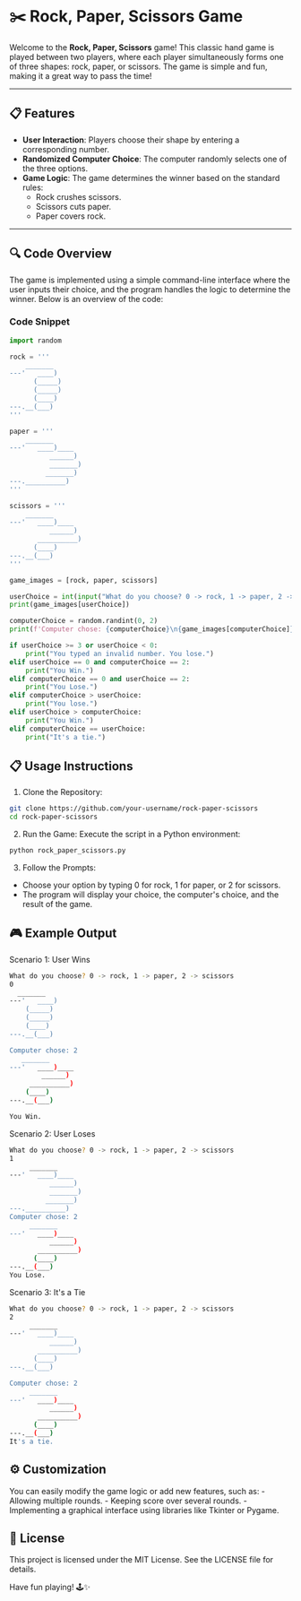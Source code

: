# ✂️ Rock, Paper, Scissors Game

Welcome to the **Rock, Paper, Scissors** game! This classic hand game is played between two players, where each player simultaneously forms one of three shapes: rock, paper, or scissors. The game is simple and fun, making it a great way to pass the time!

---

## 📋 Features

- **User Interaction**: Players choose their shape by entering a corresponding number.
- **Randomized Computer Choice**: The computer randomly selects one of the three options.
- **Game Logic**: The game determines the winner based on the standard rules:
  - Rock crushes scissors.
  - Scissors cuts paper.
  - Paper covers rock.

---

## 🔍 Code Overview

The game is implemented using a simple command-line interface where the user inputs their choice, and the program handles the logic to determine the winner. Below is an overview of the code:

### Code Snippet

```python
import random

rock = '''
    _______
---'   ____)
      (_____)
      (_____)
      (____)
---.__(___)         
'''

paper = ''' 
    _______
---'   ____)____
          ______)
          _______)
         _______)
---.__________)           
'''

scissors = '''
    _______
---'   ____)____
          ______)
       __________)
      (____)
---.__(___)                       
'''

game_images = [rock, paper, scissors]

userChoice = int(input("What do you choose? 0 -> rock, 1 -> paper, 2 -> scissors\n"))
print(game_images[userChoice])

computerChoice = random.randint(0, 2)
print(f'Computer chose: {computerChoice}\n{game_images[computerChoice]}')

if userChoice >= 3 or userChoice < 0:
    print("You typed an invalid number. You lose.")
elif userChoice == 0 and computerChoice == 2:
    print("You Win.")
elif computerChoice == 0 and userChoice == 2:
    print("You Lose.")
elif computerChoice > userChoice:
    print("You lose.")
elif userChoice > computerChoice:
    print("You Win.")
elif computerChoice == userChoice:
    print("It's a tie.")
```

## 📋 Usage Instructions
1. Clone the Repository:
```bash
git clone https://github.com/your-username/rock-paper-scissors
cd rock-paper-scissors
```
2. Run the Game: Execute the script in a Python environment:
```bash
python rock_paper_scissors.py
```
3. Follow the Prompts:
  - Choose your option by typing 0 for rock, 1 for paper, or 2 for scissors.
  - The program will display your choice, the computer's choice, and the result of the game.

## 🎮 Example Output
  Scenario 1: User Wins
  ```bash
  What do you choose? 0 -> rock, 1 -> paper, 2 -> scissors
0
    _______
---'   ____)
      (_____)
      (_____)
      (____)
---.__(___)

Computer chose: 2
     _______
---'   ____)____
          ______)
       __________)
      (____)
---.__(___) 

You Win.
```
Scenario 2: User Loses
```bash
What do you choose? 0 -> rock, 1 -> paper, 2 -> scissors
1
     _______
---'   ____)____
          ______)
          _______)
         _______)
---.__________)  
Computer chose: 2
     _______
---'   ____)____
          ______)
       __________)
      (____)
---.__(___)  
You Lose.
```
Scenario 3: It's a Tie
```bash
What do you choose? 0 -> rock, 1 -> paper, 2 -> scissors
2
     _______
---'   ____)____
          ______)
       __________)
      (____)
---.__(___)

Computer chose: 2
     _______
---'   ____)____
          ______)
       __________)
      (____)
---.__(___)
It's a tie.
```

## ⚙️ Customization  
  You can easily modify the game logic or add new features, such as:
    - Allowing multiple rounds.
    - Keeping score over several rounds.
    - Implementing a graphical interface using libraries like Tkinter or Pygame.

## 📜 License
  This project is licensed under the MIT License. See the LICENSE file for details.

Have fun playing! 🕹️✨
